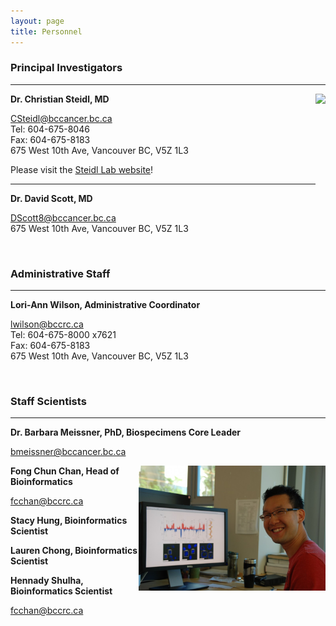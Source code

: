 ```yaml
---
layout: page
title: Personnel
---
```


### Principal Investigators

---

<img align="right" src="/img/steidl.png" height="200">

**Dr. Christian Steidl, MD**

<CSteidl@bccancer.bc.ca>  
Tel: 604-675-8046  
Fax: 604-675-8183  
675 West 10th Ave, Vancouver BC, V5Z 1L3  

Please visit the [Steidl Lab website](http://steidllab.med.ubc.ca/)!

---

**Dr. David Scott, MD**

<DScott8@bccancer.bc.ca>  
675 West 10th Ave, Vancouver BC, V5Z 1L3

<br>

### Administrative Staff

---

**Lori-Ann Wilson, Administrative Coordinator**

<lwilson@bccrc.ca>  
Tel: 604-675-8000 x7621  
Fax: 604-675-8183  
675 West 10th Ave, Vancouver BC, V5Z 1L3

<br>

### Staff Scientists

---

**Dr. Barbara Meissner, PhD, Biospecimens Core Leader**

<bmeissner@bccancer.bc.ca>

<img align="right" src="/img/fong.jpg" height="200">

**Fong Chun Chan, Head of Bioinformatics**

<fcchan@bccrc.ca>

**Stacy Hung, Bioinformatics Scientist**

**Lauren Chong, Bioinformatics Scientist**

**Hennady Shulha, Bioinformatics Scientist**

<fcchan@bccrc.ca>
